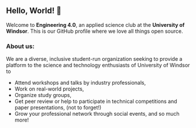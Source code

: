 ## Hello, World! :wave:

Welcome to <b>Engineering 4.0</b>, an applied science club at the <b>University of Windsor</b>. This is our GitHub profile where we love all things open source.

### About us:
We are a diverse, inclusive student-run organization seeking to provide a platform to the science and technology enthusiasts of University of Windsor to 
* Attend workshops and talks by industry professionals, 
* Work on real-world projects, 
* Organize study groups, 
* Get peer review or help to participate in technical competitions and paper presentations, (not to forget!) 
* Grow your professional network through social events, and so much more!
